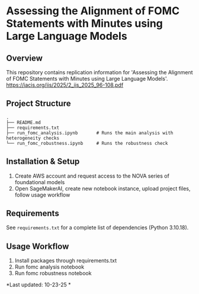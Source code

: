 # Assessing the Alignment of FOMC Statements with Minutes using Large Language Models


## Overview

This repository contains replication information for 'Assessing the Alignment of FOMC Statements with Minutes using Large Language Models'. https://iacis.org/iis/2025/2_iis_2025_96-108.pdf 

## Project Structure

```
.
├── README.md
├── requirements.txt
├── run_fomc_analysis.ipynb       # Runs the main analysis with heterogeneity checks 
└── run_fomc_robustness.ipynb     # Runs the robustness check
```

## Installation & Setup

1. Create AWS account and request access to the NOVA series of foundational models
2. Open SageMakerAI, create new notebook instance, upload project files, follow usage workflow

## Requirements

See `requirements.txt` for a complete list of dependencies (Python 3.10.18). 

## Usage Workflow 

1. Install packages through requirements.txt
2. Run fomc analysis notebook
3. Run fomc robustness notebook

*Last updated: 10-23-25 *
